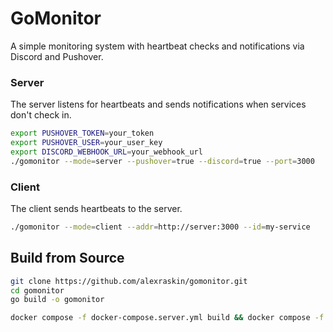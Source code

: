 # GoMonitor

A simple monitoring system with heartbeat checks and notifications via Discord and Pushover.


### Server

The server listens for heartbeats and sends notifications when services don't check in.

```bash
export PUSHOVER_TOKEN=your_token
export PUSHOVER_USER=your_user_key
export DISCORD_WEBHOOK_URL=your_webhook_url
./gomonitor --mode=server --pushover=true --discord=true --port=3000
```

### Client

The client sends heartbeats to the server.

```bash
./gomonitor --mode=client --addr=http://server:3000 --id=my-service
```

## Build from Source

```bash
git clone https://github.com/alexraskin/gomonitor.git
cd gomonitor
go build -o gomonitor
```

```bash
docker compose -f docker-compose.server.yml build && docker compose -f docker-compose.server.yml up -d
```